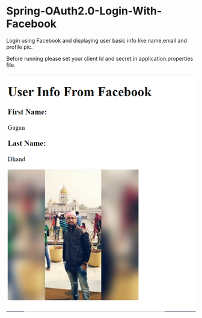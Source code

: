 # Spring-OAuth2.0-Login-With-Facebook
Login using Facebook and displaying user basic info like name,email and profile pic.

Before running please set your client Id and secret in application.properties file.

![alt text](./OAuth2.0/Screenshots/HomePage.png?raw=true "User Info")
